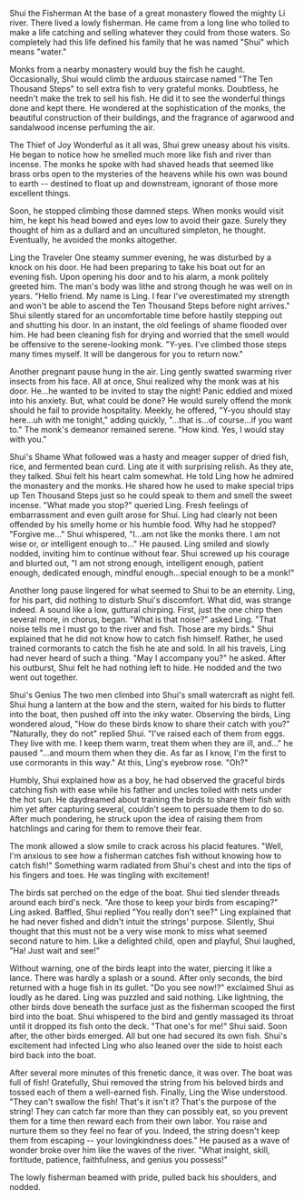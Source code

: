 Shui the Fisherman
At the base of a great monastery flowed the mighty Li river. There lived a lowly fisherman. He came from a long line who toiled to make a life catching and selling whatever they could from those waters. So completely had this life defined his family that he was named "Shui" which means "water."

Monks from a nearby monastery would buy the fish he caught. Occasionally, Shui would climb the arduous staircase named "The Ten Thousand Steps" to sell extra fish to very grateful monks. Doubtless, he needn't make the trek to sell his fish. He did it to see the wonderful things done and kept there. He wondered at the sophistication of the monks, the beautiful construction of their buildings, and the fragrance of agarwood and sandalwood incense perfuming the air.

The Thief of Joy
Wonderful as it all was, Shui grew uneasy about his visits. He began to notice how he smelled much more like fish and river than incense. The monks he spoke with had shaved heads that seemed like brass orbs open to the mysteries of the heavens while his own was bound to earth -- destined to float up and downstream, ignorant of those more excellent things.

Soon, he stopped climbing those damned steps. When monks would visit him, he kept his head bowed and eyes low to avoid their gaze. Surely they thought of him as a dullard and an uncultured simpleton, he thought. Eventually, he avoided the monks altogether.

Ling the Traveler
One steamy summer evening, he was disturbed by a knock on his door. He had been preparing to take his boat out for an evening fish. Upon opening his door and to his alarm, a monk politely greeted him. The man's body was lithe and strong though he was well on in years. "Hello friend. My name is Ling. I fear I've overestimated my strength and won't be able to ascend the Ten Thousand Steps before night arrives." Shui silently stared for an uncomfortable time before hastily stepping out and shutting his door. In an instant, the old feelings of shame flooded over him. He had been cleaning fish for drying and worried that the smell would be offensive to the serene-looking monk. "Y-yes. I've climbed those steps many times myself. It will be dangerous for you to return now."

Another pregnant pause hung in the air. Ling gently swatted swarming river insects from his face. All at once, Shui realized why the monk was at his door. He...he wanted to be invited to stay the night! Panic eddied and mixed into his anxiety. But, what could be done? He would surely offend the monk should he fail to provide hospitality. Meekly, he offered, "Y-you should stay here...uh with me tonight," adding quickly, "...that is...of course...if you want to." The monk's demeanor remained serene. "How kind. Yes, I would stay with you."

Shui's Shame
What followed was a hasty and meager supper of dried fish, rice, and fermented bean curd. Ling ate it with surprising relish. As they ate, they talked. Shui felt his heart calm somewhat. He told Ling how he admired the monastery and the monks. He shared how he used to make special trips up Ten Thousand Steps just so he could speak to them and smell the sweet incense. "What made you stop?" queried Ling. Fresh feelings of embarrassment and even guilt arose for Shui. Ling had clearly not been offended by his smelly home or his humble food. Why had he stopped? "Forgive me..." Shui whispered, "I...am not like the monks there. I am not wise or, or intelligent enough to..." He paused. Ling smiled and slowly nodded, inviting him to continue without fear. Shui screwed up his courage and blurted out, "I am not strong enough, intelligent enough, patient enough, dedicated enough, mindful enough...special enough to be a monk!"

Another long pause lingered for what seemed to Shui to be an eternity. Ling, for his part, did nothing to disturb Shui's discomfort. What did, was strange indeed. A sound like a low, guttural chirping. First, just the one chirp then several more, in chorus, began. "What is that noise?" asked Ling. "That noise tells me I must go to the river and fish. Those are my birds." Shui explained that he did not know how to catch fish himself. Rather, he used trained cormorants to catch the fish he ate and sold. In all his travels, Ling had never heard of such a thing. "May I accompany you?" he asked. After his outburst, Shui felt he had nothing left to hide. He nodded and the two went out together.

Shui's Genius
The two men climbed into Shui's small watercraft as night fell. Shui hung a lantern at the bow and the stern, waited for his birds to flutter into the boat, then pushed off into the inky water. Observing the birds, Ling wondered aloud, "How do these birds know to share their catch with you?" "Naturally, they do not" replied Shui. "I've raised each of them from eggs. They live with me. I keep them warm, treat them when they are ill, and..." he paused "...and mourn them when they die. As far as I know, I'm the first to use cormorants in this way." At this, Ling's eyebrow rose. "Oh?" 

Humbly, Shui explained how as a boy, he had observed the graceful birds catching fish with ease while his father and uncles toiled with nets under the hot sun. He daydreamed about training the birds to share their fish with him yet after capturing several, couldn't seem to persuade them to do so. After much pondering, he struck upon the idea of raising them from hatchlings and caring for them to remove their fear.

The monk allowed a slow smile to crack across his placid features. "Well, I'm anxious to see how a fisherman catches fish without knowing how to catch fish!" Something warm radiated from Shui's chest and into the tips of his fingers and toes. He was tingling with excitement!

The birds sat perched on the edge of the boat. Shui tied slender threads around each bird's neck. "Are those to keep your birds from escaping?" Ling asked. Baffled, Shui replied "You really don't see?" Ling explained that he had never fished and didn't intuit the strings' purpose. Silently, Shui thought that this must not be a very wise monk to miss what seemed second nature to him. Like a delighted child, open and playful, Shui laughed, "Ha! Just wait and see!"

Without warning, one of the birds leapt into the water, piercing it like a lance. There was hardly a splash or a sound. After only seconds, the bird returned with a huge fish in its gullet. "Do you see now!?" exclaimed Shui as loudly as he dared. Ling was puzzled and said nothing. Like lightning, the other birds dove beneath the surface just as the fisherman scooped the first bird into the boat. Shui whispered to the bird and gently massaged its throat until it dropped its fish onto the deck. "That one's for me!" Shui said. Soon after, the other birds emerged. All but one had secured its own fish. Shui's excitement had infected Ling who also leaned over the side to hoist each bird back into the boat.

After several more minutes of this frenetic dance, it was over. The boat was full of fish! Gratefully, Shui removed the string from his beloved birds and tossed each of them a well-earned fish. Finally, Ling the Wise understood. "They can't swallow the fish! That's it isn't it? That's the purpose of the string! They can catch far more than they can possibly eat, so you prevent them for a time then reward each from their own labor. You raise and nurture them so they feel no fear of you. Indeed, the string doesn't keep them from escaping -- your lovingkindness does." He paused as a wave of wonder broke over him like the waves of the river. "What insight, skill, fortitude, patience, faithfulness, and genius you possess!"

The lowly fisherman beamed with pride, pulled back his shoulders, and nodded.